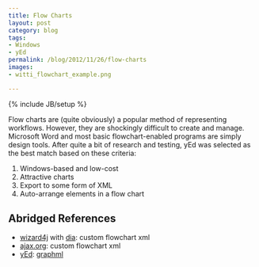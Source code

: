 ```yaml
---
title: Flow Charts
layout: post
category: blog
tags:
- Windows
- yEd
permalink: /blog/2012/11/26/flow-charts
images:
- witti_flowchart_example.png

---
```

{% include JB/setup %}
<div id="node-249" class="node node-blog node-promoted">
  <div class="content clearfix">
    <div class="field field-name-body field-type-text-with-summary field-label-hidden"><div class="field-items"><div class="field-item even"><p>Flow charts are (quite obviously) a popular method of representing workflows. However, they are shockingly difficult to create and manage. Microsoft Word and most basic flowchart-enabled programs are simply design tools. After quite a bit of research and testing, yEd was selected as the best match based on these criteria:</p>
<!--break-->
<ol><li>
		Windows-based and low-cost</li>
	<li>
		Attractive charts</li>
	<li>
		Export to some form of XML</li>
	<li>
		Auto-arrange elements in a flow chart</li>
</ol><h2>
	Abridged References</h2>
<ul><li>
		<a href="http://wizard4j.org/pc?action=languageExamples">wizard4j</a> with <a href="https://live.gnome.org/Dia">dia</a>: custom flowchart xml</li>
	<li>
		<a href="http://ui.ajax.org/#demos/elements.flowchart">ajax.org</a>: custom flowchart xml</li>
	<li>
		<a href="http://yed.yworks.com">yEd</a>: <a href="http://graphml.graphdrawing.org/">graphml</a></li>
</ul></div></div></div>  </div>
</div>
